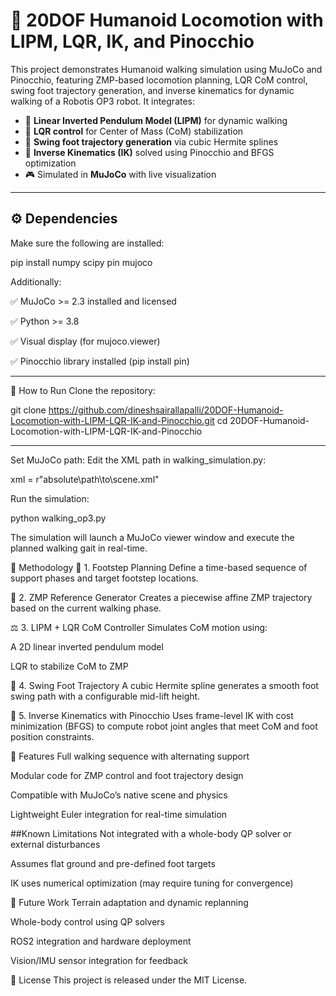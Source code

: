 # 🤖 20DOF Humanoid Locomotion with LIPM, LQR, IK, and Pinocchio

This project demonstrates Humanoid walking simulation using MuJoCo and Pinocchio, featuring ZMP-based locomotion planning, LQR CoM control, swing foot trajectory generation, and inverse kinematics for dynamic walking of a Robotis OP3 robot.  It integrates:

- 🧠 **Linear Inverted Pendulum Model (LIPM)** for dynamic walking
- 🧮 **LQR control** for Center of Mass (CoM) stabilization
- 🦶 **Swing foot trajectory generation** via cubic Hermite splines
- 🔧 **Inverse Kinematics (IK)** solved using Pinocchio and BFGS optimization
- 🎮 Simulated in **MuJoCo** with live visualization


---

## ⚙️ Dependencies

Make sure the following are installed:


pip install numpy scipy pin mujoco

Additionally:

✅ MuJoCo >= 2.3 installed and licensed

✅ Python >= 3.8

✅ Visual display (for mujoco.viewer)

✅ Pinocchio library installed (pip install pin)

---

🚀 How to Run
Clone the repository:

git clone https://github.com/dineshsairallapalli/20DOF-Humanoid-Locomotion-with-LIPM-LQR-IK-and-Pinocchio.git
cd 20DOF-Humanoid-Locomotion-with-LIPM-LQR-IK-and-Pinocchio

---

Set MuJoCo path: Edit the XML path in walking_simulation.py:

xml = r"absolute\path\to\scene.xml"

Run the simulation:

python walking_op3.py

The simulation will launch a MuJoCo viewer window and execute the planned walking gait in real-time.

🧠 Methodology
🧩 1. Footstep Planning
Define a time-based sequence of support phases and target footstep locations.

🔄 2. ZMP Reference Generator
Creates a piecewise affine ZMP trajectory based on the current walking phase.

⚖️ 3. LIPM + LQR CoM Controller
Simulates CoM motion using:

A 2D linear inverted pendulum model

LQR to stabilize CoM to ZMP

🦿 4. Swing Foot Trajectory
A cubic Hermite spline generates a smooth foot swing path with a configurable mid-lift height.

🔧 5. Inverse Kinematics with Pinocchio
Uses frame-level IK with cost minimization (BFGS) to compute robot joint angles that meet CoM and foot position constraints.

🧪 Features
Full walking sequence with alternating support

Modular code for ZMP control and foot trajectory design

Compatible with MuJoCo’s native scene and physics

Lightweight Euler integration for real-time simulation

##Known Limitations
Not integrated with a whole-body QP solver or external disturbances

Assumes flat ground and pre-defined foot targets

IK uses numerical optimization (may require tuning for convergence)

📌 Future Work
Terrain adaptation and dynamic replanning

Whole-body control using QP solvers

ROS2 integration and hardware deployment

Vision/IMU sensor integration for feedback

📄 License
This project is released under the MIT License.
